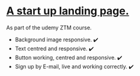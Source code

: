 <h1><ins> A start up landing page.</ins></h1>

<p>As part of the udemy ZTM course.</p>

<ul>
  <li> Background image responsive. ✔️</li>
  <li> Text centred and responsive. ✔️</li>
  <li> Button working, centred and responsive. ✔️</li>
  <li> Sign up by E-mail, live and working correctly. ✔️</li>  
</ul>

